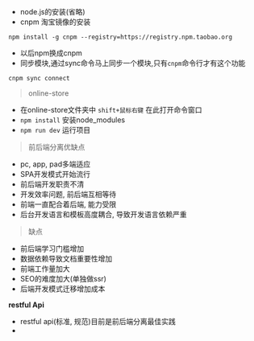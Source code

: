 - node.js的安装(省略)
- cnpm 淘宝镜像的安装

```
npm install -g cnpm --registry=https://registry.npm.taobao.org
```
- 以后npm换成cnpm
- 同步模块,通过sync命令马上同步一个模块,只有`cnpm`命令行才有这个功能

```
cnpm sync connect
```

> online-store

- 在online-store文件夹中 `shift+鼠标右键` 在此打开命令窗口
- `npm install` 安装node_modules
- `npm run dev` 运行项目

> 前后端分离优缺点

- pc, app, pad多端适应
- SPA开发模式开始流行
- 前后端开发职责不清
- 开发效率问题, 前后端互相等待
- 前端一直配合着后端, 能力受限
- 后台开发语言和模板高度耦合, 导致开发语言依赖严重

> 缺点

- 前后端学习门槛增加
- 数据依赖导致文档重要性增加
- 前端工作量加大
- SEO的难度加大(单独做ssr)
- 后端开发模式迁移增加成本

**restful Api**

- restful api(标准, 规范)目前是前后端分离最佳实践
- 